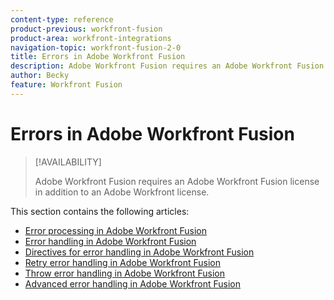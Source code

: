 ```yaml
---
content-type: reference
product-previous: workfront-fusion
product-area: workfront-integrations
navigation-topic: workfront-fusion-2-0
title: Errors in Adobe Workfront Fusion
description: Adobe Workfront Fusion requires an Adobe Workfront Fusion license in addition to an Adobe Workfront license.
author: Becky
feature: Workfront Fusion
---
```


# Errors in Adobe Workfront Fusion

>[!AVAILABILITY]
>
>Adobe Workfront Fusion requires an Adobe Workfront Fusion license in addition to an Adobe Workfront license.

This section contains the following articles:

* [Error processing in Adobe Workfront Fusion](../../workfront-fusion/errors/error-processing.md) 
* [Error handling in Adobe Workfront Fusion](../../workfront-fusion/errors/error-handling.md) 
* [Directives for error handling in Adobe Workfront Fusion](../../workfront-fusion/errors/directives-for-error-handling.md) 
* [Retry error handling in Adobe Workfront Fusion](../../workfront-fusion/errors/retry.md) 
* [Throw error handling in Adobe Workfront Fusion](../../workfront-fusion/errors/throw.md) 
* [Advanced error handling in Adobe Workfront Fusion](../../workfront-fusion/errors/advanced-error-handling.md)

